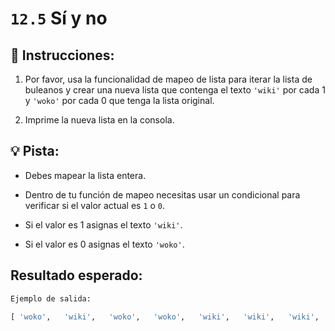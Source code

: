 # `12.5` Sí y no

## 📝 Instrucciones:

1. Por favor, usa la funcionalidad de mapeo de lista para iterar la lista de buleanos y crear una nueva lista que contenga el texto `'wiki'` por cada 1 y `'woko'` por cada 0 que tenga la lista original.

2. Imprime la nueva lista en la consola.

## 💡 Pista:

- Debes mapear la lista entera.

- Dentro de tu función de mapeo necesitas usar un condicional para verificar si el valor actual es `1` o `0`.

- Si el valor es 1 asignas el texto `'wiki'`.

- Si el valor es 0 asignas el texto `'woko'`.

## Resultado esperado:

```py
Ejemplo de salida:

[ 'woko',   'wiki',   'woko',   'woko',   'wiki',   'wiki',   'wiki',   'woko',   'woko',   'wiki',   'woko',   'wiki',   'wiki',   'woko',   'woko',   'woko',   'woko',   'woko',   'woko',   'woko',   'woko',   'wiki',   'woko',   'woko',   'woko',   'woko',   'wiki' ]
```

